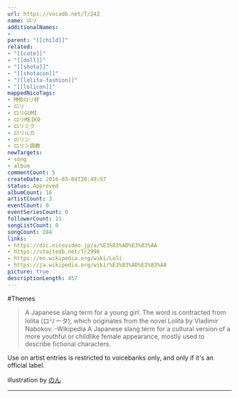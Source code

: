 ```yaml
---
url: https://vocadb.net/T/242
name: ロリ
additionalNames: 
- 
parent: "[[child]]"
related:
- "[[cute]]"
- "[[doll]]"
- "[[shota]]"
- "[[shotacon]]"
- "[[lolita-fashion]]"
- "[[lolicon]]"
mappedNicoTags:
- MMDロリ杯
- ロリ
- ロリGUMI
- ロリMEIKO
- ロリミク
- ロリルカ
- ロリン
- ロリン調教
newTargets:
- song
- album
commentCount: 5
createDate: 2016-03-04T20:49:57
status: Approved
albumCount: 16
artistCount: 3
eventCount: 0
eventSeriesCount: 0
followerCount: 11
songListCount: 0
songCount: 284
links: 
- https://dic.nicovideo.jp/a/%E3%83%AD%E3%83%AA
- https://utaitedb.net/T/2996
- https://en.wikipedia.org/wiki/Loli
- https://ja.wikipedia.org/wiki/%E3%83%AD%E3%83%AA
picture: true
descriptionLength: 457
---
```


#Themes

>A Japanese slang term for a young girl.
The word is contracted from lolita (ロリータ), which originates from the novel Lolita by Vladimir Nabokov.  -Wikipedia
A Japanese slang term for a cultural version of a more youthful or childlike female appearance, mostly used to describe fictional characters.

Use on artist entries is restricted to voicebanks only, and only if it's an official label.

illustration by [のん](https://www.pixiv.net/member.php?id=1432050)

---

